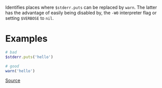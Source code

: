 
Identifies places where `$stderr.puts` can be replaced by
`warn`. The latter has the advantage of easily being disabled by,
the `-W0` interpreter flag or setting `$VERBOSE` to `nil`.

# Examples

```ruby
# bad
$stderr.puts('hello')

# good
warn('hello')
```

[Source](http://www.rubydoc.info/gems/rubocop/RuboCop/Cop/Style/StderrPuts)